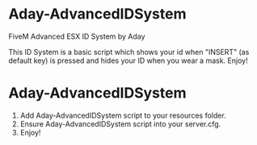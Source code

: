 # Aday-AdvancedIDSystem
FiveM Advanced ESX ID System by Aday

This ID System is a basic script which shows your id when "INSERT" (as default key) is pressed and hides your ID when you wear a mask. Enjoy! 

# Aday-AdvancedIDSystem
1. Add Aday-AdvancedIDSystem script to your resources folder.
2. Ensure Aday-AdvancedIDSystem script into your server.cfg.
3. Enjoy!
